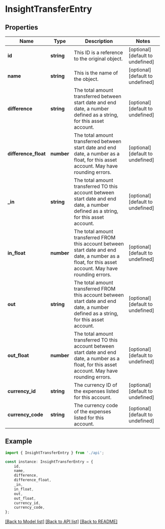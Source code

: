 # InsightTransferEntry


## Properties

Name | Type | Description | Notes
------------ | ------------- | ------------- | -------------
**id** | **string** | This ID is a reference to the original object. | [optional] [default to undefined]
**name** | **string** | This is the name of the object. | [optional] [default to undefined]
**difference** | **string** | The total amount transferred between start date and end date, a number defined as a string, for this asset account. | [optional] [default to undefined]
**difference_float** | **number** | The total amount transferred between start date and end date, a number as a float, for this asset account. May have rounding errors. | [optional] [default to undefined]
**_in** | **string** | The total amount transferred TO this account between start date and end date, a number defined as a string, for this asset account. | [optional] [default to undefined]
**in_float** | **number** | The total amount transferred FROM this account between start date and end date, a number as a float, for this asset account. May have rounding errors. | [optional] [default to undefined]
**out** | **string** | The total amount transferred FROM this account between start date and end date, a number defined as a string, for this asset account. | [optional] [default to undefined]
**out_float** | **number** | The total amount transferred TO this account between start date and end date, a number as a float, for this asset account. May have rounding errors. | [optional] [default to undefined]
**currency_id** | **string** | The currency ID of the expenses listed for this account. | [optional] [default to undefined]
**currency_code** | **string** | The currency code of the expenses listed for this account. | [optional] [default to undefined]

## Example

```typescript
import { InsightTransferEntry } from './api';

const instance: InsightTransferEntry = {
    id,
    name,
    difference,
    difference_float,
    _in,
    in_float,
    out,
    out_float,
    currency_id,
    currency_code,
};
```

[[Back to Model list]](../README.md#documentation-for-models) [[Back to API list]](../README.md#documentation-for-api-endpoints) [[Back to README]](../README.md)
